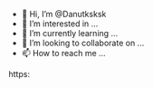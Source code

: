 - 👋 Hi, I’m @Danutksksk
- 👀 I’m interested in ...
- 🌱 I’m currently learning ...
- 💞️ I’m looking to collaborate on ...
- 📫 How to reach me ...

<!---
Danutksksk/Danutksksk is a ✨ special ✨ repository because its `README.md` (this file) appears on your GitHub profile.
You can click the Preview link to take a look at your changes.
--->https:


